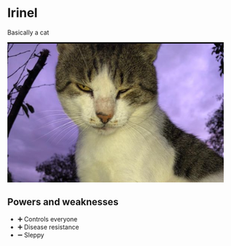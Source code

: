 # Irinel

Basically a cat

![hero picture](./../images/Irinel.jpg)

## Powers and weaknesses

- ➕ Controls everyone
- ➕ Disease resistance
- ➖ Sleppy